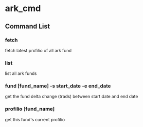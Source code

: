 # ark_cmd

## Command List

### fetch
fetch latest profilio of all ark fund

### list
list all ark funds

### fund [fund_name] -s start_date -e end_date
get the fund delta change (trads) between start date and end date

### profilio [fund_name]
get this fund's current profilio

